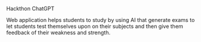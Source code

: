 Hackthon ChatGPT
 
Web application helps students to study by using AI that generate exams to let students test themselves upon on their subjects and then give them feedback of their weakness and strength.
